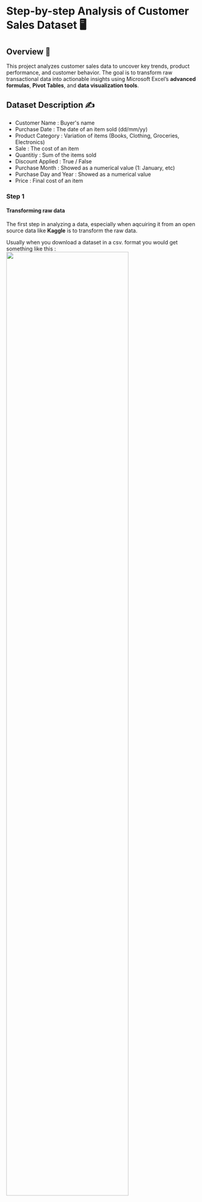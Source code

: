 # Step-by-step Analysis of Customer Sales Dataset 🖥️
## Overview 📘
This project analyzes customer sales data to uncover key trends, product performance, and customer behavior. The goal is to transform raw transactional data into actionable insights using Microsoft Excel’s **advanced formulas**, **Pivot Tables**, and **data visualization tools**.
## Dataset Description ✍️
- Customer Name : Buyer's name
- Purchase Date : The date of an item sold (dd/mm/yy)
- Product Category : Variation of items (Books, Clothing, Groceries, Electronics)
- Sale : The cost of an item
- Quantitiy : Sum of the items sold
- Discount Applied : True / False
- Purchase Month : Showed as a numerical value (1: January, etc)
- Purchase Day and Year : Showed as a numerical value
- Price : Final cost of an item
### Step 1
#### **Transforming raw data**
The first step in analyzing a data, especially when aqcuiring it from an open source data like **Kaggle** is to transform the raw data.

Usually when you download a dataset in a csv. format you would get something like this :
<img src="https://i.imgur.com/c5N23nJ.png" height="80%" width="80%"/>
